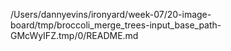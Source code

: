 /Users/dannyevins/ironyard/week-07/20-image-board/tmp/broccoli_merge_trees-input_base_path-GMcWyIFZ.tmp/0/README.md